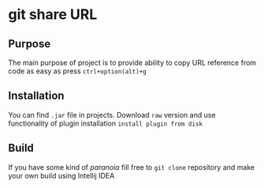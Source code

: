 # git share URL

## Purpose

The main purpose of project is to provide ability to copy URL reference from code as easy as press `ctrl+option(alt)+g`

## Installation

You can find `.jar` file in projects.
Download `raw` version and use functionality of plugin installation `install plugin from disk`

## Build

If you have some kind of _paranoia_ fill free to `git clone` repository and make your own build using Intellij IDEA